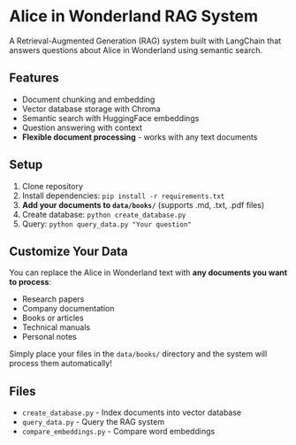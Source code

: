 # Alice in Wonderland RAG System

A Retrieval-Augmented Generation (RAG) system built with LangChain that answers questions about Alice in Wonderland using semantic search.

## Features
- Document chunking and embedding
- Vector database storage with Chroma
- Semantic search with HuggingFace embeddings
- Question answering with context
- **Flexible document processing** - works with any text documents

## Setup
1. Clone repository
2. Install dependencies: `pip install -r requirements.txt`
3. **Add your documents to `data/books/`** (supports .md, .txt, .pdf files)
4. Create database: `python create_database.py`
5. Query: `python query_data.py "Your question"`

## Customize Your Data
You can replace the Alice in Wonderland text with **any documents you want to process**:
- Research papers
- Company documentation  
- Books or articles
- Technical manuals
- Personal notes

Simply place your files in the `data/books/` directory and the system will process them automatically!

## Files
- `create_database.py` - Index documents into vector database
- `query_data.py` - Query the RAG system
- `compare_embeddings.py` - Compare word embeddings
